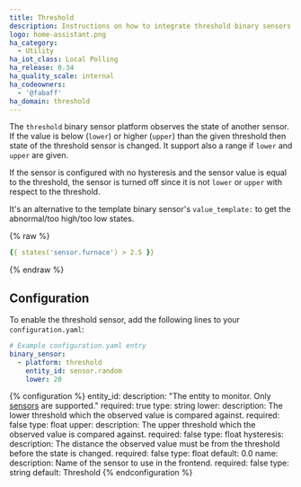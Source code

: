 ```yaml
---
title: Threshold
description: Instructions on how to integrate threshold binary sensors into Home Assistant.
logo: home-assistant.png
ha_category:
  - Utility
ha_iot_class: Local Polling
ha_release: 0.34
ha_quality_scale: internal
ha_codeowners:
  - '@fabaff'
ha_domain: threshold
---
```


The `threshold` binary sensor platform observes the state of another sensor. If the value is below (`lower`) or higher (`upper`) than the given threshold then state of the threshold sensor is changed. It support also a range if `lower` and `upper` are given.

If the sensor is configured with no hysteresis and the sensor value is equal to the threshold, the sensor is turned off since it is not `lower` or `upper` with respect to the threshold.

It's an alternative to the template binary sensor's `value_template:` to get the abnormal/too high/too low states.

{% raw %}
```yaml
{{ states('sensor.furnace') > 2.5 }}
```
{% endraw %}

## Configuration

To enable the threshold sensor, add the following lines to your `configuration.yaml`:

```yaml
# Example configuration.yaml entry
binary_sensor:
  - platform: threshold
    entity_id: sensor.random
    lower: 20
```

{% configuration %}
entity_id:
  description: "The entity to monitor. Only [sensors](/integrations/sensor/) are supported."
  required: true
  type: string
lower:
  description: The lower threshold which the observed value is compared against.
  required: false
  type: float
upper:
  description: The upper threshold which the observed value is compared against.
  required: false
  type: float
hysteresis:
  description: The distance the observed value must be from the threshold before the state is changed.
  required: false
  type: float
  default: 0.0
name:
  description:  Name of the sensor to use in the frontend.
  required: false
  type: string
  default: Threshold
{% endconfiguration %}
